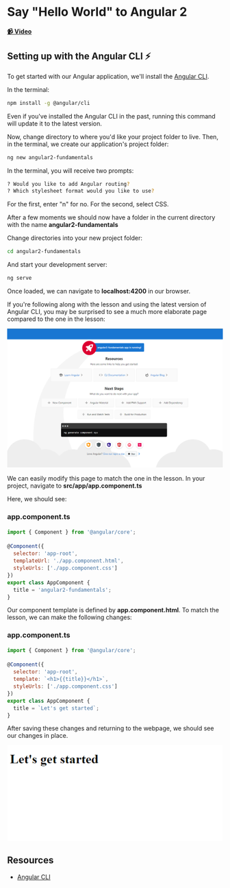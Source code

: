 # Say "Hello World" to Angular 2

**[📹 Video](https://egghead.io/lessons/angular-say-"hello-world"-to-angular-2)**

## Setting up with the Angular CLI ⚡

To get started with our Angular application, we'll install the [Angular CLI](https://cli.angular.io/).


In the terminal:
```bash
npm install -g @angular/cli
```
Even if you've installed the Angular CLI in the past, running this command will update it to the latest version. 

Now, change directory to where you'd like your project folder to live. Then, in the terminal, we create our application's project folder:
```bash
ng new angular2-fundamentals
```
In the terminal, you will receive two prompts:
```bash
? Would you like to add Angular routing?
? Which stylesheet format would you like to use?
```
For the first, enter "n" for no. For the second, select CSS.

After a few moments we should now have a folder in the current directory with the name **angular2-fundamentals**

Change directories into your new project folder:
```bash
cd angular2-fundamentals
```
And start your development server:
```bash
ng serve
```
Once loaded, we can navigate to **localhost:4200** in our browser.

If you're following along with the lesson and using the latest version of Angular CLI, you may be surprised to see a much more elaborate page compared to the one in the lesson:

![Angular CLI Default Application Page](.\images\1.png)

We can easily modify this page to match the one in the lesson. In your project, navigate to **src/app/app.component.ts**

Here, we should see:
### app.component.ts
```js
import { Component } from '@angular/core';

@Component({
  selector: 'app-root',
  templateUrl: './app.component.html',
  styleUrls: ['./app.component.css']
})
export class AppComponent {
  title = 'angular2-fundamentals';
}
```
Our component template is defined by **app.component.html**. To match the lesson, we can make the following changes:
### app.component.ts
```js
import { Component } from '@angular/core';

@Component({
  selector: 'app-root',
  template: `<h1>{{title}}</h1>`,
  styleUrls: ['./app.component.css']
})
export class AppComponent {
  title = `Let's get started`;
}
```
After saving these changes and returning to the webpage, we should see our changes in place.

![Lesson 1 Application Page](./images/2.png)

## Resources
- [Angular CLI](https://cli.angular.io/)




